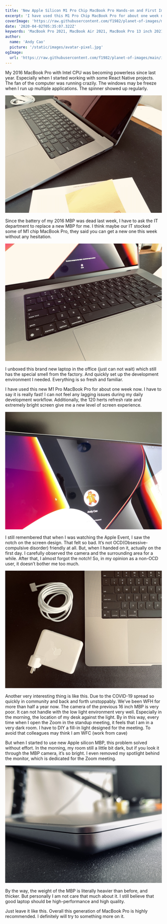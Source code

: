 ```yaml
---
title: 'New Apple Silicon M1 Pro Chip MacBook Pro Hands-on and First Impression'
excerpt: 'I have used this M1 Pro Chip MacBook Pro for about one week now. I have to say it’s really fast! I can not feel any lagging issues during my daily development workflow. Additionally, the 120 Herts refresh rate gives me a new level of screen experience.'
coverImage: 'https://raw.githubusercontent.com/f1982/planet-of-images/main/img/IMG_9826.jpg'
date: '2020-04-02T05:35:07.322Z'
keywords: 'MacBook Pro 2021, MacBook Air 2021, MacBook Pro 13 inch 2021, MacBook Pro 2022, best laptop 2021, apple MacBook Pro 2021, new MacBook Pro 2021, comparison, benchmarks, exporting, Microsoft office, apps, zollotech, top spec MacBook Pro, which MacBook should I buy, 4K, MacBook Air vs MacBook Pro 2020, apple silicon, M1 MacBook, apple MacBook Pro m1, MacBook Air m1'
author:
  name: 'Andy Cao'
  picture: '/static/images/avatar-pixel.jpg'
ogImage:
  url: 'https://raw.githubusercontent.com/f1982/planet-of-images/main/img/IMG_9826.jpg'
---
```


My 2016 MacBook Pro with Intel CPU was becoming powerless since last year. Especially when I started working with some React Native projects. The fan of the computer was running crazily. The windows may be freeze when I run up multiple applications. The spinner showed up regularly.

![](https://raw.githubusercontent.com/f1982/planet-of-images/main/img/IMG_9830.jpg)

Since the battery of my 2016 MBP was dead last week, I have to ask the IT department to replace a new MBP for me. I think maybe our IT stocked some of M1 chip MacBook Pro, they said you can get a new one this week without any hesitation.

![](https://raw.githubusercontent.com/f1982/planet-of-images/main/img/IMG_9827.jpg)

I unboxed this brand new laptop in the office (just can not wait) which still has the special smell from the factory. And quickly set up the development environment I needed. Everything is so fresh and familiar.

I have used this new M1 Pro MacBook Pro for about one week now. I have to say it is really fast! I can not feel any lagging issues during my daily development workflow. Additionally, the 120 herts refresh rate and extremely bright screen give me a new level of screen experience.

![](https://raw.githubusercontent.com/f1982/planet-of-images/main/img/IMG_9828.JPG)

I still remembered that when I was watching the Apple Event, I saw the notch on the screen design. That felt so bad. It’s not OCD(Obsessive-compulsive disorder) friendly at all. But, when I handed on it, actually on the first day. I carefully observed the camera and the surrounding area for a while. After that, I almost forgot the notch! So, in my opinion as a non-OCD user, it doesn’t bother me too much.


![](https://raw.githubusercontent.com/f1982/planet-of-images/main/img/IMG_9829.jpg)


Another very interesting thing is like this. Due to the COVID-19 spread so quickly in community and back and forth unstoppably. We’ve been WFH for more than half a year now. The camera of the previous 16 inch MBP is very poor. It can not handle with the low light environment very well.  Especially in the morning, the location of my desk against the light. By in this way, every time when I open the Zoom in the standup meeting, it feels that I am in a very dark room. I have to DIY a fill-in light designed for the meeting. To avoid that colleagues may think I am WFC (work from cave)

But when I started to use new Apple silicon MBP, this problem solved without effort. In the morning, my room still a little bit dark, but if you look it through the MBP camera, it’s so bright. I even removed my spotlight behind the monitor, which is dedicated for the Zoom meeting.

![](https://raw.githubusercontent.com/f1982/planet-of-images/main/img/IMG_9831.jpg)

By the way, the weight of the MBP is literally heavier than before, and thicker. But personally I am not care that much about it. I still believe that good laptop should be high-performance and high quality.

Just leave it like this. Overall this generation of MacBook Pro is highly recommended. I definitely will try to something more on it.